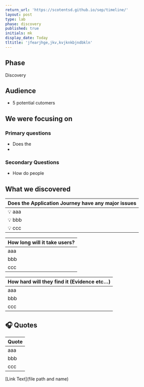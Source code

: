 ```yaml
---
return_url: 'https://scotentsd.github.io/sep/timeline/'
layout: post
type: lab
phase: discovery
published: true
initials: mk
display_date: Today
tltitle: 'jfearjhge,jkv,kvjknkbjndbkln'
---
```

## Phase
   Discovery

## Audience
- 5 potential cutomers

## We were focusing on 
### Primary questions

- Does the 
- 
### Secondary Questions

- How do people 

## What we discovered

| Does the Application Journey have any major issues
|---
|  💡 aaa
|  💡 bbb
|  💡 ccc


| How long will it take users?
|---
|  aaa
|  bbb
|  ccc


| How hard will they find it (Evidence etc…)
|---
|  aaa
|  bbb
|  ccc


## 🎧 Quotes

| Quote
| ---
|  aaa
|  bbb
|  ccc



[Link Text](file path and name)
<!--more-->
